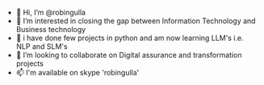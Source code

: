 - 👋 Hi, I’m @robingulla
- 👀 I’m interested in closing the gap between Information Technology and Business technology
- 🌱 i have done few projects in python and am now learning LLM's i.e. NLP and SLM's 
- 💞️ I’m looking to collaborate on Digital assurance and transformation projects
- 📫 I'm available on skype 'robingulla' 

<!---
robingulla/robingulla is a ✨ special ✨ repository because its `README.md` (this file) appears on your GitHub profile.
You can click the Preview link to take a look at your changes.
--->
